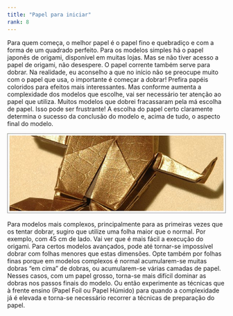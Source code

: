 ```yaml
---
title: "Papel para iniciar"
rank: 8
---
```


Para quem começa, o melhor papel é o papel fino e quebradiço e com a forma de um quadrado perfeito. Para os modelos simples há o papel japonês de origami, disponível em muitas lojas. Mas se não tiver acesso a papel de origami, não desespere. O papel corrente também serve para dobrar. Na realidade, eu aconselho a que no início não se preocupe muito com o papel que usa, o importante é começar a dobrar! Prefira papéis coloridos para efeitos mais interessantes. Mas conforme aumenta a complexidade dos modelos que escolhe, vai ser necessário ter atenção ao papel que utiliza. Muitos modelos que dobrei fracassaram pela má escolha de papel. Isso pode ser frustrante! A escolha do papel certo claramente determina o sucesso da conclusão do modelo e, acima de tudo, o aspecto final do modelo.

![sapo](./img/img_32.jpg)

Para modelos mais complexos, principalmente para as primeiras vezes que os tentar dobrar, sugiro que utilize uma folha maior que o normal. Por exemplo, com 45 cm de lado. Vai ver que é mais fácil a execução do origami. Para certos modelos avançados, pode até tornar-se impossível dobrar com folhas menores que estas dimensões. Opte também por folhas finas porque em modelos complexos é normal acumularem-se muitas dobras “em cima” de dobras, ou acumularem-se várias camadas de papel. Nesses casos, com um papel grosso, torna-se mais difícil dominar as dobras nos passos finais do modelo. Ou então experimente as técnicas que à frente ensino (Papel Foil ou Papel Húmido) para quando a complexidade já é elevada e torna-se necessário recorrer a técnicas de preparação do papel.